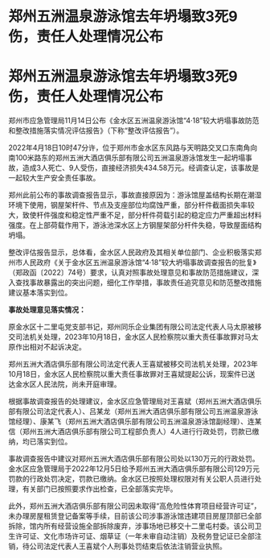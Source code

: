 # 郑州五洲温泉游泳馆去年坍塌致3死9伤，责任人处理情况公布

# 郑州五洲温泉游泳馆去年坍塌致3死9伤，责任人处理情况公布

郑州市应急管理局11月14日公布《金水区五洲温泉游泳馆“4·18”较大坍塌事故防范和整改措施落实情况评估报告》（下称“整改评估报告”）。

2022年4月18日10时47分许，位于郑州市金水区东风路与天明路交叉口东南角向南100米路东的郑州五洲大酒店俱乐部有限公司五洲温泉游泳馆发生一起坍塌事故，造成3人死亡、9人受伤，直接经济损失434.58万元。经调查认定，该事故是一起较大生产安全责任事故。

郑州此前公布的事故调查报告显示，事故直接原因为：游泳馆屋盖结构长期在潮湿环境下使用，钢屋架杆件、节点及支座部位均腐蚀严重，部分杆件截面损失率较大，致使杆件强度和稳定性严重不足，部分杆件荷载引起的稳定应力严重超出材料强度。在上部荷载作用下，游泳池深水区上方钢屋架部分杆件失稳，导致屋面结构坍塌。

整改评估报告显示，总体看，金水区人民政府及其相关单位部门、企业积极落实郑州市人民政府《关于金水区五洲温泉游泳馆“4·18”较大坍塌事故调查报告的批复》（郑政函〔2022〕74号）要求，认真对照事故处理意见和事故防范措施建议，深入查找事故暴露出的突出问题，细化工作举措，事故责任追究意见和防范整改措施建议基本落实到位。

**事故处理意见落实情况：**

原金水区十二里屯党支部书记，郑州同乐企业集团有限公司法定代表人马太原被移交司法机关处理，2023年10月18日，金水区人民检察院以重大责任事故罪对马太原作出相对不起诉决定。

郑州五洲大酒店俱乐部有限公司法定代表人王喜斌被移交司法机关处理，2023年10月18日，金水区人民检察院以重大责任事故罪对王喜斌提起公诉，现案件已送达金水区人民法院，尚未开庭审理。

根据事故调查报告的处理建议，金水区应急管理局对王喜斌（郑州五洲大酒店俱乐部有限公司法定代表人）、吕某龙（郑州五洲大酒店俱乐部有限公司五洲温泉游泳馆经理）、康某飞（郑州五洲大酒店俱乐部有限公司五洲温泉游泳馆副经理）、连某信（郑州五洲大酒店俱乐部有限公司工程部负责人）4人进行行政处罚，罚款已缴纳，均已落实到位。

事故调查报告中建议对郑州五洲大酒店俱乐部有限公司处以130万元的行政处罚。金水区应急管理局于2022年12月5日给予郑州五洲大酒店俱乐部有限公司129万元罚款的行政处罚决定，罚款已缴纳。金水区已按照处理权限对有关公职人员进行处理，有关部门已按照要求作出检查，已全部落实完毕。

此外，郑州五洲大酒店俱乐部有限公司因未取得“高危险性体育项目经营许可证”，未办理房屋租赁登记备案等手续，目前该公司涉事游泳馆违建项目房屋顶部已全部拆除，馆内所有经营设施全部拆除废弃，涉事场地已移交十二里屯村委。该公司卫生许可证、文化市场许可证、烟草证（一年未审自动注销）及税务登记证已全部注销，待公司法定代表人王喜斌个人刑事处罚结束后依法注销营业执照。

